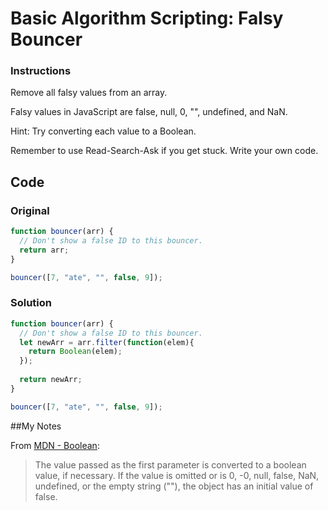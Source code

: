 # Basic Algorithm Scripting: Falsy Bouncer

### Instructions

Remove all falsy values from an array.

Falsy values in JavaScript are false, null, 0, "", undefined, and NaN.

Hint: Try converting each value to a Boolean.

Remember to use Read-Search-Ask if you get stuck. Write your own code.

## Code

### Original

```javascript
function bouncer(arr) {
  // Don't show a false ID to this bouncer.
  return arr;
}

bouncer([7, "ate", "", false, 9]);
```

### Solution

```javascript
function bouncer(arr) {
  // Don't show a false ID to this bouncer.
  let newArr = arr.filter(function(elem){
    return Boolean(elem);
  });
  
  return newArr;
}

bouncer([7, "ate", "", false, 9]);
```

##My Notes

From [MDN - Boolean](https://developer.mozilla.org/en-US/docs/Web/JavaScript/Reference/Global_Objects/Boolean):

> The value passed as the first parameter is converted to a boolean value, if necessary. If the value is omitted or is 0, -0, null, false, NaN, undefined, or the empty string (""), the object has an initial value of false.
